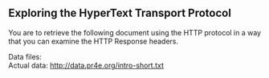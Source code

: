 ## Exploring the HyperText Transport Protocol

You are to retrieve the following document using the HTTP protocol in a way that you can examine the HTTP Response headers.

Data files:  
Actual data: http://data.pr4e.org/intro-short.txt